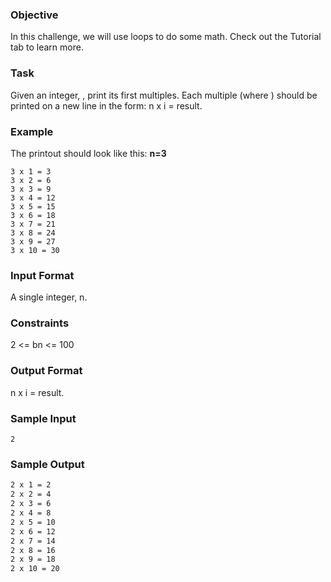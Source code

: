 ### Objective
In this challenge, we will use loops to do some math. Check out the Tutorial tab to learn more.

### Task
Given an integer, , print its first  multiples. Each multiple  (where ) should be printed on a new line in the form: n x i = result.

### Example

The printout should look like this:
**n=3**
```
3 x 1 = 3
3 x 2 = 6
3 x 3 = 9
3 x 4 = 12
3 x 5 = 15
3 x 6 = 18
3 x 7 = 21
3 x 8 = 24
3 x 9 = 27
3 x 10 = 30
```
### Input Format

A single integer, n.

### Constraints

2 <= bn <= 100

### Output Format

n x i = result.

### Sample Input
```
2
```
### Sample Output
```bash
2 x 1 = 2
2 x 2 = 4
2 x 3 = 6
2 x 4 = 8
2 x 5 = 10
2 x 6 = 12
2 x 7 = 14
2 x 8 = 16
2 x 9 = 18
2 x 10 = 20
```